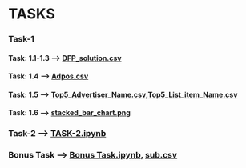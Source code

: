 # TASKS
### Task-1
#### Task: 1.1-1.3 --> [DFP_solution.csv](https://github.com/Pahulpreet86/TASKS/blob/master/DFP_solution.csv)
#### Task: 1.4 --> [Adpos.csv](https://github.com/Pahulpreet86/TASKS/blob/master/Adpos.csv)
#### Task: 1.5 --> [Top5_Advertiser_Name.csv](https://github.com/Pahulpreet86/TASKS/blob/master/Top5_Advertiser_Name.csv),[Top5_List_item_Name.csv](https://github.com/Pahulpreet86/TASKS/blob/master/Top5_List_item_Name.csv)
#### Task: 1.6 --> [ stacked_bar_chart.png](https://github.com/Pahulpreet86/TASKS/blob/master/stacked_bar_chart.png)

### Task-2 --> [TASK-2.ipynb](https://github.com/Pahulpreet86/TASKS/blob/master/TASK-2.ipynb)
### Bonus Task --> [Bonus Task.ipynb](https://github.com/Pahulpreet86/TASKS/blob/master/Bonus%20Task.ipynb), [sub.csv](https://github.com/Pahulpreet86/TASKS/blob/master/sub.csv)
